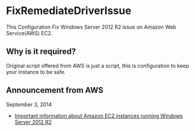 FixRemediateDriverIssue
=========

This Configuration Fix Windows Server 2012 R2 issue on Amazon Web Service(AWS) EC2.

Why is it required?
----

Original script offered from AWS is just a script, this is configuration to keep your instance to be safe.

Announcement from AWS
----

September 3, 2014
- [Important information about Amazon EC2 instances running Windows Server 2012 R2](http://aws.amazon.com/windows/2012r2-network-drivers/)